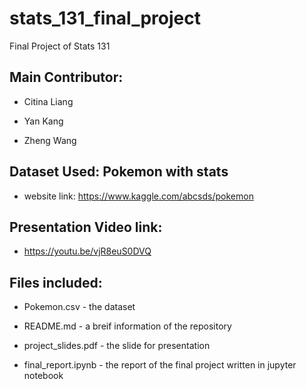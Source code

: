 # stats_131_final_project
Final Project of Stats 131

## Main Contributor:
* Citina Liang

* Yan Kang

* Zheng Wang

## Dataset Used: Pokemon with stats

* website link: https://www.kaggle.com/abcsds/pokemon

## Presentation Video link:

* https://youtu.be/vjR8euS0DVQ

## Files included:

* Pokemon.csv - the dataset

* README.md - a breif information of the repository

* project_slides.pdf - the slide for presentation

* final_report.ipynb - the report of the final project written in jupyter notebook


